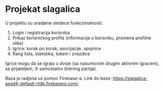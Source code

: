 # Projekat slagalica
U projektu su uradjene sledece funkcionalnosti: 
1. Login i registracija korisnika
2. Prikaz korisnickog profila (informacije o korisniku, promena profilne slike)
3. Igrice: korak po korak, asocijacije, spojnice
4. Rang lista, statistika, tokeni i zvezdice

Igrice mogu da se igraju u dvoje (sa nasumicnim drugim aktivnim igracem), sa prijateljem, ili samostalno (trening partija).

Baza je radjena uz pomoc Firebase-a.
Link do baze: https://slagalica-aead4-default-rtdb.firebaseio.com/